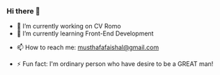 ### Hi there 👋

<!--
**Musshal/musshal** is a ✨ _special_ ✨ repository because its `README.md` (this file) appears on your GitHub profile.

Here are some ideas to get you started:
-->
- 🔭 I’m currently working on CV Romo
- 🌱 I’m currently learning Front-End Development
<!--- 👯 I’m looking to collaborate on ...-->
<!--- 🤔 I’m looking for help with ...-->
<!--- 💬 Ask me about ...-->
- 📫 How to reach me: musthafafaishal@gmail.com
<!--- 😄 Pronouns: ...-->
- ⚡ Fun fact: I'm ordinary person who have desire to be a GREAT man!
